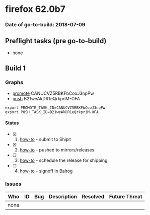 # firefox 62.0b7

### Date of go-to-build: 2018-07-09

## Preflight tasks (pre go-to-build)
- none

## Build 1  

### Graphs
* [promote](https://tools.taskcluster.net/push-inspector/#/CANUCVZ5RBKFbCooJ3npPw) CANUCVZ5RBKFbCooJ3npPw
* [push](https://tools.taskcluster.net/push-inspector/#/B21weAkDR1eQrkpriM-OFA) B21weAkDR1eQrkpriM-OFA
```
export PROMOTE_TASK_ID=CANUCVZ5RBKFbCooJ3npPw
export PUSH_TASK_ID=B21weAkDR1eQrkpriM-OFA
```


#### Status
- [x] 1.  [how-to](https://wiki.mozilla.org/Release:Release_Automation_on_Mercurial:Starting_a_Release#Submit_to_Ship_It)  - submit to Shipit
- [x] 2.  [how-to](https://github.com/mozilla-releng/releasewarrior-2.0/blob/master/docs/release-promotion/desktop/howto.md#push-artifacts-to-releases-directory)  - pushed to mirrors/releases
- [ ] 3.  [how-to](https://github.com/mozilla-releng/releasewarrior-2.0/blob/master/docs/release-promotion/desktop/howto.md#ship-the-release)  - schedule the release for shipping
- [ ] 4.  [how-to](https://github.com/mozilla-releng/releasewarrior-2.0/blob/master/docs/release-promotion/desktop/howto.md#obtain-sign-offs-for-changes)  - signoff in Balrog

### Issues
| Who                 | ID               | Bug                                                                 | Description                | Resolved                | Future Threat                |
| ------------------- | ---------------- | ------------------------------------------------------------------- | -------------------------- | ----------------------- | ---------------------------- |
| none | | | | | |

